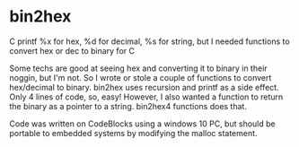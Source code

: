 # bin2hex
C printf %x for hex, %d for decimal, %s for string, but I needed functions to convert hex or dec to binary for C

Some techs are good at seeing hex and converting it to binary in their noggin, but I'm not.  So I wrote or stole a couple of functions to convert hex/decimal to binary. bin2hex uses recursion and printf as a side effect. Only 4 lines of code, so, easy! However, I also wanted a function to return the binary as a pointer to a string. bin2hex4 functions does that.

Code was written on CodeBlocks using a windows 10 PC, but should be portable to embedded systems by modifying the malloc statement. 
